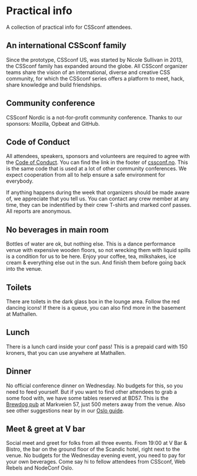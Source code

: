 # Practical info
A collection of practical info for CSSconf attendees.

## An international CSSconf family
Since the prototype, CSSconf US, was started by Nicole Sullivan in 2013, the CSSconf family has expanded around the globe. All CSSconf organizer teams share the vision of an international, diverse and creative CSS community, for which the CSSconf series offers a platform to meet, hack, share knowledge and build friendships.

## Community conference
CSSconf Nordic is a not-for-profit community conference. Thanks to our sponsors: Mozilla, Opbeat and GitHub.

## Code of Conduct
All attendees, speakers, sponsors and volunteers are required to agree with the [Code of Conduct](http://confcodeofconduct.com/). You can find the link in the footer of [cssconf.no](http://cssconf.no/). This is the same code that is used at a lot of other community conferences. We expect cooperation from all to help ensure a safe environment for everybody.

If anything happens during the week that organizers should be made aware of, we appreciate that you tell us. You can contact any crew member at any time, they can be indentified by their crew T-shirts and marked conf passes. All reports are anonymous.

## No beverages in main room
Bottles of water are ok, but nothing else. This is a dance performance venue with expensive wooden floors, so not wrecking them with liquid spills is a condition for us to be here. Enjoy your coffee, tea, milkshakes, ice cream & everything else out in the sun. And finish them before going back into the venue.

## Toilets
There are toilets in the dark glass box in the lounge area. Follow the red dancing icons! If there is a queue, you can also find more in the basement at Mathallen.

## Lunch
There is a lunch card inside your conf pass! This is a prepaid card with 150 kroners, that you can use anywhere at Mathallen.

## Dinner
No official conference dinner on Wednesday. No budgets for this, so you need to feed yourself. But if you want to find other attendees to grab a some food with, we have some tables reserved at BD57. This is the [Brewdog pub](http://www.bd57.no/) at Markveien 57, just 500 meters away from the venue. Also see other suggestions near by in our [Oslo guide](https://github.com/CSSconfNO/docs/blob/gh-pages/oslo-guide.md).

## Meet & greet at V bar
Social meet and greet for folks from all three events. From 19:00 at V Bar & Bistro, the bar on the ground floor of the Scandic hotel, right next to the venue. No budgets for the Wednesday evening event, you need to pay for your own beverages. Come say hi to fellow attendees from CSSconf, Web Rebels and NodeConf Oslo.

